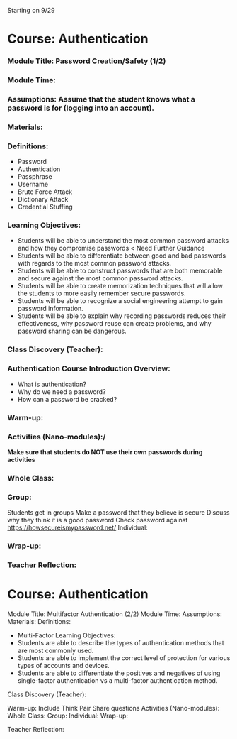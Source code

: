 Starting on 9/29

# Course: Authentication
### Module Title: Password Creation/Safety (1/2)
### Module Time:
### Assumptions: Assume that the student knows what a password is for (logging into an account).
### Materials:
### Definitions:
* Password
* Authentication
* Passphrase
* Username
* Brute Force Attack
* Dictionary Attack
* Credential Stuffing
### Learning Objectives:
* Students will be able to understand the most common password attacks and how they compromise passwords < Need Further Guidance
* Students will be able to differentiate between good and bad passwords with regards to the most common password attacks. 
* Students will be able to construct passwords that are both memorable and secure against the most common password attacks.
* Students will be able to create memorization techniques that will allow the students to more easily remember secure passwords. 
* Students will be able to recognize a social engineering attempt to gain password information.
* Students will be able to explain why recording passwords reduces their effectiveness, why password reuse can create problems, and why password sharing can be dangerous.

### Class Discovery (Teacher):

### Authentication Course Introduction Overview:
   * What is authentication?
   * Why do we need a password?
   * How can a password be cracked?
### Warm-up:
    
### Activities (Nano-modules):/
   **Make sure that students do NOT use their own passwords during activities**
   ### Whole Class:
   ### Group:
   Students get in groups
        Make a password that they believe is secure
        Discuss why they think it is a good password
        Check password against https://howsecureismypassword.net/
   Individual: 
        
### Wrap-up:

### Teacher Reflection:


# Course: Authentication
Module Title: Multifactor Authentication (2/2)
Module Time:
Assumptions:
Materials:
Definitions:
* Multi-Factor
Learning Objectives:
* Students are able to describe the types of authentication methods that are most commonly used.
* Students are able to implement the correct level of protection for various types of accounts and devices.
* Students are able to differentiate the positives and negatives of using single-factor authentication vs a multi-factor authentication method.

Class Discovery (Teacher):

Warm-up:
Include Think Pair Share questions
Activities (Nano-modules):
Whole Class:
Group:
Individual:
Wrap-up:

Teacher Reflection:
